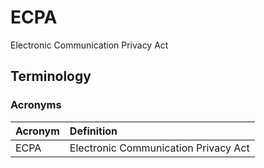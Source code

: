 # ECPA

Electronic Communication Privacy Act

## Terminology

### Acronyms

| Acronym | Definition |
| :--- | :--- |
| ECPA | Electronic Communication Privacy Act |